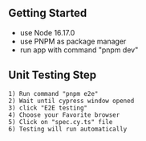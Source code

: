 ## Getting Started

- use Node 16.17.0
- use PNPM as package manager
- run app with command "pnpm dev"

## Unit Testing Step

    1) Run command "pnpm e2e"
    2) Wait until cypress window opened
    3) click "E2E testing"
    4) Choose your Favorite browser
    5) Click on "spec.cy.ts" file
    6) Testing will run automatically